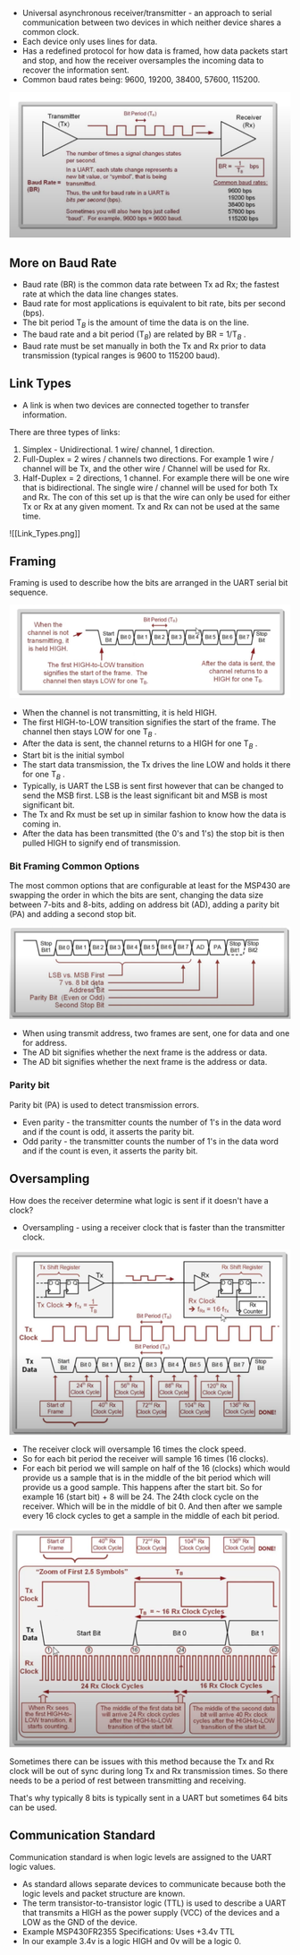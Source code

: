 - Universal asynchronous receiver/transmitter - an approach to serial communication between two devices in which neither device shares a common clock.
- Each device only uses lines for data.
- Has a redefined protocol for how data is framed, how data packets start and stop, and how the receiver oversamples the incoming data to recover the information sent.
- Common baud rates being: 9600, 19200, 38400, 57600, 115200.

![](BAUD_Rate_Picture.png)

## More on Baud Rate

- Baud rate (BR) is the common data rate between Tx ad Rx; the fastest rate at which the data line changes states.
- Baud rate for most applications is equivalent to bit rate, bits per second (bps).
- The bit period T$_B$ is the amount of time the data is on the line.
- The baud rate and a bit period (T$_B$) are related by BR = 1/T$_B$ .
- Baud rate must be set manually in both the Tx and Rx prior to data transmission (typical ranges is 9600 to 115200 baud).

## Link Types

- A link is when two devices are connected together to transfer information.

There are three types of links:
1. Simplex - Unidirectional. 1 wire/ channel, 1 direction.
2. Full-Duplex = 2 wires / channels two directions. For example 1 wire / channel will be Tx, and the other wire / Channel will be used for Rx.
3. Half-Duplex = 2 directions, 1 channel. For example there will be one wire that is bidirectional. The single wire / channel will be used for both Tx and Rx. The con of this set up is that the wire can only be used for either Tx or Rx at any given moment. Tx and Rx can not be used at the same time.

![[Link_Types.png]]
## Framing

Framing is used to describe how the bits are arranged in the UART serial bit sequence.

![](UART_Framing.png)

- When the channel is not transmitting, it is held HIGH.
- The first HIGH-to-LOW transition signifies the start of the frame. The channel then stays LOW for one T$_B$ .
- After the data is sent, the channel returns to a HIGH for one T$_B$ .
- Start bit is the initial symbol
- The start data transmission, the Tx drives the line LOW and holds it there for one T$_B$ .
- Typically, is UART the LSB is sent first however that can be changed to send the MSB first. LSB is the least significant bit and MSB is most significant bit.
- The Tx and Rx must be set up in similar fashion to know how the data is coming in.
- After the data has been transmitted (the 0's and 1's) the stop bit is then pulled HIGH to signify end of transmission.

### Bit Framing Common Options

The most common options that are configurable at least for the MSP430 are swapping the order in which the bits are sent, changing the data size between 7-bits and 8-bits, adding on address bit (AD), adding a parity bit (PA) and adding a second stop bit.

![](Options_Bit_Framing.png)

- When using transmit address, two frames are sent, one for data and one for address.
- The AD bit signifies whether the next frame is the address or data.
- The AD bit signifies whether the next frame is the address or data.

### Parity bit

Parity bit (PA) is used to detect transmission errors.

- Even parity - the transmitter counts the number of 1's in the data word and if the count is odd, it asserts the parity bit.
- Odd parity - the transmitter counts the number of 1's in the data word and if the count is even, it asserts the parity bit.

## Oversampling

How does the receiver determine what logic is sent if it doesn't have a clock?

- Oversampling - using a receiver clock that is faster than the transmitter clock.

![](Over_Sampling.png)

- The receiver clock will oversample 16 times the clock speed.
- So for each bit period the receiver will sample 16 times (16 clocks).
- For each bit period we will sample on half of the 16 (clocks) which would provide us a sample that is in the middle of the bit period which will provide us a good sample. This happens after the start bit. So for example 16 (start bit) + 8 will be 24. The 24th clock cycle on the receiver. Which will be in the middle of bit 0. And then after we sample every 16 clock cycles to get a sample in the middle of each bit period.

![](Zoom_Over_Sampling.png)

Sometimes there can be issues with this method because the Tx and Rx clock will be out of sync during long Tx and Rx transmission times.
So there needs to be a period of rest between transmitting and receiving.

That's why typically 8 bits is typically sent in a UART but sometimes 64 bits can be used.

## Communication Standard

Communication standard is when logic levels are assigned to the UART logic values.

- As standard allows separate devices to communicate because both the logic levels and packet structure are known.
- The term transistor-to-transistor logic (TTL) is used to describe a UART that transmits a HIGH as the power supply (VCC) of the devices and a LOW as the GND of the device.
- Example MSP430FR2355 Specifications: Uses +3.4v TTL
- In our example 3.4v is a logic HIGH and 0v will be a logic 0.